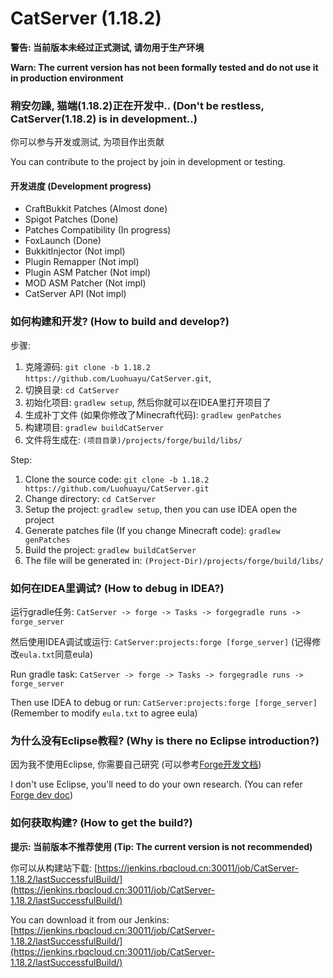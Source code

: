 # CatServer (1.18.2)

**警告: 当前版本未经过正式测试, 请勿用于生产环境**

**Warn: The current version has not been formally tested and do not use it in production environment**

### 稍安勿躁, 猫端(1.18.2)正在开发中.. (Don't be restless, CatServer(1.18.2) is in development..)
你可以参与开发或测试, 为项目作出贡献

You can contribute to the project by join in development or testing.

#### 开发进度 (Development progress)
- CraftBukkit Patches (Almost done)
- Spigot Patches (Done)
- Patches Compatibility (In progress)
- FoxLaunch (Done)
- BukkitInjector (Not impl)
- Plugin Remapper (Not impl)
- Plugin ASM Patcher (Not impl)
- MOD ASM Patcher (Not impl)
- CatServer API (Not impl)

### 如何构建和开发? (How to build and develop?)
步骤:

1. 克隆源码: `git clone -b 1.18.2 https://github.com/Luohuayu/CatServer.git`,
2. 切换目录: `cd CatServer`
3. 初始化项目: `gradlew setup`, 然后你就可以在IDEA里打开项目了
4. 生成补丁文件 (如果你修改了Minecraft代码): `gradlew genPatches`
5. 构建项目: `gradlew buildCatServer`
6. 文件将生成在: `(项目目录)/projects/forge/build/libs/`

Step:

1. Clone the source code: `git clone -b 1.18.2 https://github.com/Luohuayu/CatServer.git`
2. Change directory: `cd CatServer`
3. Setup the project: `gradlew setup`, then you can use IDEA open the project
4. Generate patches file (If you change Minecraft code): `gradlew genPatches`
5. Build the project: `gradlew buildCatServer`
6. The file will be generated in: `(Project-Dir)/projects/forge/build/libs/`

### 如何在IDEA里调试? (How to debug in IDEA?)
运行gradle任务: `CatServer -> forge -> Tasks -> forgegradle runs -> forge_server`

然后使用IDEA调试或运行: `CatServer:projects:forge [forge_server]` (记得修改`eula.txt`同意eula)

Run gradle task: `CatServer -> forge -> Tasks -> forgegradle runs -> forge_server`

Then use IDEA to debug or run:  `CatServer:projects:forge [forge_server]` (Remember to modify `eula.txt` to agree eula)

### 为什么没有Eclipse教程? (Why is there no Eclipse introduction?)
因为我不使用Eclipse, 你需要自己研究 (可以参考[Forge开发文档](https://mcforge.readthedocs.io/en/latest/forgedev/))

I don't use Eclipse, you'll need to do your own research. (You can refer [Forge dev doc](https://mcforge.readthedocs.io/en/latest/forgedev/))

### 如何获取构建? (How to get the build?)
**提示: 当前版本不推荐使用 (Tip: The current version is not recommended)**

你可以从构建站下载: [https://jenkins.rbqcloud.cn:30011/job/CatServer-1.18.2/lastSuccessfulBuild/](https://jenkins.rbqcloud.cn:30011/job/CatServer-1.18.2/lastSuccessfulBuild/)

You can download it from our Jenkins: [https://jenkins.rbqcloud.cn:30011/job/CatServer-1.18.2/lastSuccessfulBuild/](https://jenkins.rbqcloud.cn:30011/job/CatServer-1.18.2/lastSuccessfulBuild/)
